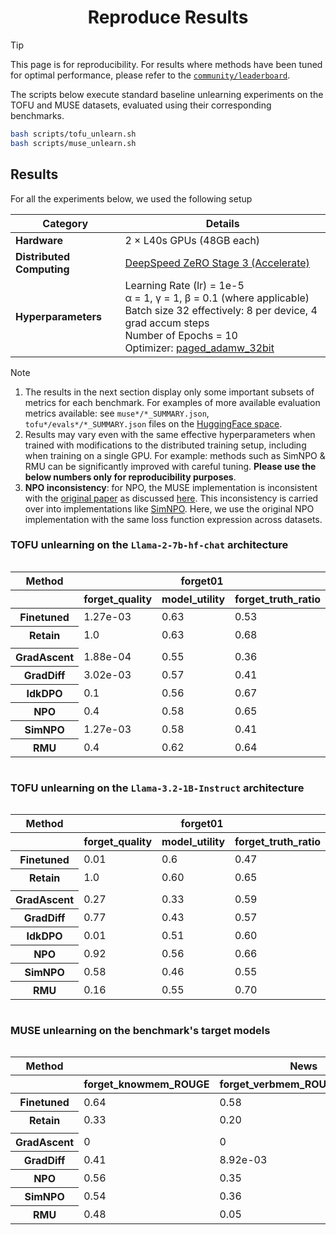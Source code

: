 <div align="center">

# Reproduce Results

</div>

> [!TIP]
> ​This page is for reproducibility. For results where methods have been tuned for optimal performance, please refer to the [`community/leaderboard`](../community/leaderboard.md).

The scripts below execute standard baseline unlearning experiments on the TOFU and MUSE datasets, evaluated using their corresponding benchmarks. 
```bash
bash scripts/tofu_unlearn.sh
bash scripts/muse_unlearn.sh
```

## Results



For all the experiments below, we used the following setup

| **Category**            | **Details**                                                                                                                                                                                                                                                                                                             |
|-------------------------|-------------------------------------------------------------------------------------------------------------------------------------------------------------------------------------------------------------------------------------------------------------------------------------------------------------------------|
| **Hardware**           | 2 × L40s GPUs (48GB each)                                                                                                                                                                                                                                                                                               |
| **Distributed Computing** | [DeepSpeed ZeRO Stage 3 (Accelerate)](https://huggingface.co/docs/accelerate/en/usage_guides/deepspeed)                                                                                                                                                                                                                 |
| **Hyperparameters**    | Learning Rate (lr) = 1e-5 <br> α = 1, γ = 1, β = 0.1 (where applicable) <br> Batch size 32 effectively: 8 per device, 4 grad accum steps <br> Number of Epochs = 10 <br> Optimizer: [paged_adamw_32bit](https://huggingface.co/docs/bitsandbytes/main/en/reference/optim/adamw#bitsandbytes.optim.PagedAdamW) |


> [!NOTE] 
> 1. The results in the next section display only some important subsets of metrics for each benchmark. For examples of more available evaluation metrics available: see `muse*/*_SUMMARY.json`, `tofu*/evals*/*_SUMMARY.json` files on the [HuggingFace space](https://huggingface.co/datasets/open-unlearning/eval).
> 2. Results may vary even with the same effective hyperparameters when trained with modifications to the distributed training setup, including when training on a single GPU. For example: methods such as SimNPO & RMU can be significantly improved with careful tuning. **Please use the below numbers only for reproducibility purposes**.
> 3. __NPO inconsistency__: for NPO, the MUSE implementation is inconsistent with the [original paper](https://github.com/licong-lin/negative-preference-optimization) as discussed [here](https://github.com/jaechan-repo/muse_bench/issues/2). This inconsistency is carried over into implementations like [SimNPO](https://github.com/OPTML-Group/Unlearn-Simple/issues/5). Here, we use the original NPO implementation with the same loss function expression across datasets.



### TOFU unlearning on the `Llama-2-7b-hf-chat` architecture

<div style="overflow-x: auto; max-width: 100%;"t>
<table class="dataframe">
  <thead>
    <tr>
      <th>Method</th>
      <th style="text-align: center;" colspan="3" halign="left">forget01</th>
      <th style="text-align: center;" colspan="3" halign="left">forget05</th>
      <th style="text-align: center;" colspan="3" halign="left">forget10</th>
    </tr>
    <tr>
      <th></th>
      <th>forget_quality</th>
      <th>model_utility</th>
      <th>forget_truth_ratio</th>
      <th>forget_quality</th>
      <th>model_utility</th>
      <th>forget_truth_ratio</th>
      <th>forget_quality</th>
      <th>model_utility</th>
      <th>forget_truth_ratio</th>
    </tr>
  </thead>
  <tbody>
    <tr>
      <th>Finetuned</th>
      <td>1.27e-03</td>
      <td>0.63</td>
      <td>0.53</td>
      <td>5.87e-14</td>
      <td>0.63</td>
      <td>0.51</td>
      <td>4.35e-25</td>
      <td>0.63</td>
      <td>0.52</td>
    </tr>
    <tr>
      <th>Retain</th>
      <td>1.0</td>
      <td>0.63</td>
      <td>0.68</td>
      <td>1.0</td>
      <td>0.63</td>
      <td>0.67</td>
      <td>1.0</td>
      <td>0.61</td>
      <td>0.68</td>
    </tr colspan=20>
    <tr>
      <td colspan="20"> </td>
    </tr>
    <tr>
      <th>GradAscent</th>
      <td>1.88e-04</td>
      <td>0.55</td>
      <td>0.36</td>
      <td>1.94e-119</td>
      <td>0.00e+00</td>
      <td>8.82e-96</td>
      <td>1.06e-239</td>
      <td>0.00e+00</td>
      <td>2.21e-32</td>
    </tr>
    <tr>
      <th>GradDiff</th>
      <td>3.02e-03</td>
      <td>0.57</td>
      <td>0.41</td>
      <td>1.94e-119</td>
      <td>0.56</td>
      <td>4.14e-95</td>
      <td>1.80e-229</td>
      <td>0.58</td>
      <td>1.46e-07</td>
    </tr>
    <tr>
      <th>IdkDPO</th>
      <td>0.1</td>
      <td>0.56</td>
      <td>0.67</td>
      <td>4.02e-06</td>
      <td>0.04</td>
      <td>0.67</td>
      <td>5.42e-13</td>
      <td>0.04</td>
      <td>0.64</td>
    </tr>
    <tr>
      <th>NPO</th>
      <td>0.4</td>
      <td>0.58</td>
      <td>0.65</td>
      <td>0.09</td>
      <td>0.53</td>
      <td>0.71</td>
      <td>0.42</td>
      <td>0.54</td>
      <td>0.73</td>
    </tr>
    <tr>
      <th>SimNPO</th>
      <td>1.27e-03</td>
      <td>0.58</td>
      <td>0.41</td>
      <td>1.06e-106</td>
      <td>0.6</td>
      <td>3.94e-05</td>
      <td>1.47e-198</td>
      <td>0.6</td>
      <td>3.17e-04</td>
    </tr>
    <tr>
      <th>RMU</th>
      <td>0.4</td>
      <td>0.62</td>
      <td>0.64</td>
      <td>9.59e-10</td>
      <td>0.02</td>
      <td>0.81</td>
      <td>6.92e-21</td>
      <td>0.03</td>
      <td>0.81</td>
    </tr>
  </tbody>
</table>
</div>


### TOFU unlearning on the `Llama-3.2-1B-Instruct` architecture

<div style="overflow-x: auto; max-width: 100%;">
<table class="dataframe">
  <thead>
    <tr>
      <th>Method</th>
      <th style="text-align: center;" colspan="3" halign="left">forget01</th>
      <th style="text-align: center;" colspan="3" halign="left">forget05</th>
      <th style="text-align: center;" colspan="3" halign="left">forget10</th>
    </tr>
    <tr>
      <th></th>
      <th>forget_quality</th>
      <th>model_utility</th>
      <th>forget_truth_ratio</th>
      <th>forget_quality</th>
      <th>model_utility</th>
      <th>forget_truth_ratio</th>
      <th>forget_quality</th>
      <th>model_utility</th>
      <th>forget_truth_ratio</th>
    </tr>
  </thead>
  <tbody>
    <tr>
      <th>Finetuned</th>
      <td>0.01</td>
      <td>0.6</td>
      <td>0.47</td>
      <td>1.33e-13</td>
      <td>0.6</td>
      <td>0.47</td>
      <td>1.66e-21</td>
      <td>0.6</td>
      <td>0.48</td>
    </tr>
    <tr>
      <th>Retain</th>
      <td>1.0</td>
      <td>0.60</td>
      <td>0.65</td>
      <td>1.0</td>
      <td>0.6</td>
      <td>0.64</td>
      <td>1.0</td>
      <td>0.59</td>
      <td>0.63</td>
    </tr>
    <tr>
      <td colspan="20"> </td>
    </tr>
    <tr>
      <th>GradAscent</th>
      <td>0.27</td>
      <td>0.33</td>
      <td>0.59</td>
      <td>1.94e-119</td>
      <td>0</td>
      <td>2.52e-23</td>
      <td>1.06e-239</td>
      <td>0</td>
      <td>2.25e-18</td>
    </tr>
    <tr>
      <th>GradDiff</th>
      <td>0.77</td>
      <td>0.43</td>
      <td>0.57</td>
      <td>1.94e-119</td>
      <td>0.53</td>
      <td>3.87e-34</td>
      <td>1.06e-239</td>
      <td>0.49</td>
      <td>3.53e-27</td>
    </tr>
    <tr>
      <th>IdkDPO</th>
      <td>0.01</td>
      <td>0.51</td>
      <td>0.60</td>
      <td>1.12e-05</td>
      <td>0.07</td>
      <td>0.62</td>
      <td>4.64e-12</td>
      <td>0.23</td>
      <td>0.6</td>
    </tr>
    <tr>
      <th>NPO</th>
      <td>0.92</td>
      <td>0.56</td>
      <td>0.66</td>
      <td>0.14</td>
      <td>0.45</td>
      <td>0.7</td>
      <td>0.02</td>
      <td>0.46</td>
      <td>0.7</td>
    </tr>
    <tr>
      <th>SimNPO</th>
      <td>0.58</td>
      <td>0.46</td>
      <td>0.55</td>
      <td>5.01e-100</td>
      <td>0.58</td>
      <td>4.19e-03</td>
      <td>2.47e-203</td>
      <td>0.54</td>
      <td>1.07e-05</td>
    </tr>
     <tr>
      <th>RMU</th>
      <td>0.16</td>
      <td>0.55</td>
      <td>0.70</td>
      <td>4.87e-10</td>
      <td>0.58</td>
      <td>0.77</td>
      <td>3.15e-15</td>
      <td>0.59</td>
      <td>0.76</td>
    </tr>
  </tbody>
</table>
</div>


### MUSE unlearning on the benchmark's target models

<div style="overflow-x: auto; max-width: 100%;">
<table class="dataframe">
  <thead>
    <tr>
      <th style="text-align: center;">Method</th>
      <th style="text-align: center;" colspan="4" halign="left">News</th>
      <th style="text-align: center;" colspan="4" halign="left">Books</th>
    </tr>
    <tr>
      <th></th>
      <th>forget_knowmem_ROUGE</th>
      <th>forget_verbmem_ROUGE</th>
      <th>privleak</th>
      <th>retain_knowmem_ROUGE</th>
      <th>forget_knowmem_ROUGE</th>
      <th>forget_verbmem_ROUGE</th>
      <th>privleak</th>
      <th>retain_knowmem_ROUGE</th>
    </tr>
  </thead>
  <tbody>
    <tr>
      <th>Finetuned</th>
      <td>0.64</td>
      <td>0.58</td>
      <td>-99.81</td>
      <td>0.56</td>
      <td>0.47</td>
      <td>1.0</td>
      <td>-57.26</td>
      <td>0.69</td>
    </tr>
    <tr>
      <th>Retain</th>
      <td>0.33</td>
      <td>0.20</td>
      <td>0</td>
      <td>0.56</td>
      <td>0.3</td>
      <td>0.14</td>
      <td>0</td>
      <td>0.69</td>
    </tr>
    <tr>
      <td colspan="20"> </td>
    </tr>
    <tr>
      <th>GradAscent</th>
      <td>0</td>
      <td>0</td>
      <td>52.11</td>
      <td>0</td>
      <td>0</td>
      <td>0</td>
      <td>-0.67</td>
      <td>0</td>
    </tr>
    <tr>
      <th>GradDiff</th>
      <td>0.41</td>
      <td>8.92e-03</td>
      <td>93.23</td>
      <td>0.37</td>
      <td>0.18</td>
      <td>0.16</td>
      <td>-37.79</td>
      <td>0.3</td>
    </tr>
    <tr>
      <th>NPO</th>
      <td>0.56</td>
      <td>0.35</td>
      <td>-86.00</td>
      <td>0.51</td>
      <td>0.32</td>
      <td>0.84</td>
      <td>-54.24</td>
      <td>0.55</td>
    </tr>
    <tr>
      <th>SimNPO</th>
      <td>0.54</td>
      <td>0.36</td>
      <td>-86.11</td>
      <td>0.51</td>
      <td>0.32</td>
      <td>0.84</td>
      <td>-54.26</td>
      <td>0.54</td>
    </tr>
    <tr>
      <th>RMU</th>
      <td>0.48</td>
      <td>0.05</td>
      <td>56.36</td>
      <td>0.51</td>
      <td>0.29</td>
      <td>0.79</td>
      <td>-60.52</td>
      <td>0.48</td>
    </tr>
  </tbody>
</table>
</div>